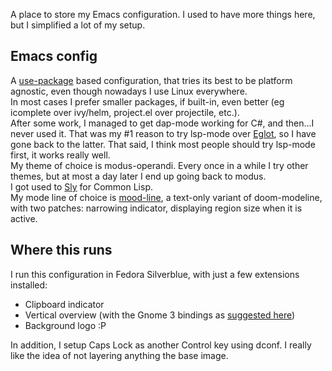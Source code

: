 A place to store my Emacs configuration. I used to have more things here, but I simplified a lot of my setup.

## Emacs config

A [use-package](https://github.com/jwiegley/use-package) based configuration, that tries its best to be platform agnostic, even though nowadays I use Linux everywhere.  
In most cases I prefer smaller packages, if built-in, even better (eg icomplete over ivy/helm, project.el over projectile, etc.).  
After some work, I managed to get dap-mode working for C#, and then...I never used it. That was my #1 reason to try lsp-mode over [Eglot](https://github.com/joaotavora/eglot/), so I have gone back to the latter. That said, I think most people should try lsp-mode first, it works really well.  
My theme of choice is modus-operandi. Every once in a while I try other themes, but at most a day later I end up going back to modus.  
I got used to [Sly](https://github.com/joaotavora/sly) for Common Lisp.  
My mode line of choice is [mood-line](https://gitlab.com/jessieh/mood-line), a text-only variant of doom-modeline, with two patches: narrowing indicator, displaying region size when it is active.  

## Where this runs

I run this configuration in Fedora Silverblue, with just a few extensions installed:

* Clipboard indicator
* Vertical overview (with the Gnome 3 bindings as [suggested here](https://github.com/RensAlthuis/vertical-overview/issues/7#issuecomment-816054137))
* Background logo :P

In addition, I setup Caps Lock as another Control key using dconf. I really like the idea of not layering anything the base image.  
